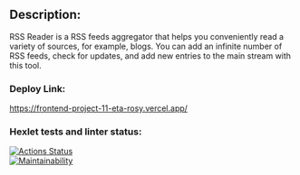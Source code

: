 ## Description:  
RSS Reader is a RSS feeds aggregator that helps you conveniently read a variety of sources, for example, blogs. You can add an infinite number of RSS feeds, check for updates, and add new entries to the main stream with this tool.

### Deploy Link:
 https://frontend-project-11-eta-rosy.vercel.app/
### Hexlet tests and linter status:
[![Actions Status](https://github.com/pawelmakarewicz/frontend-project-11/workflows/hexlet-check/badge.svg)](https://github.com/pawelmakarewicz/frontend-project-11/actions)  
[![Maintainability](https://api.codeclimate.com/v1/badges/1c78eea66df76f634dec/maintainability)](https://codeclimate.com/github/pawelmakarewicz/frontend-project-11/maintainability)  

